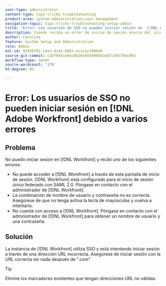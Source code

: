 ```yaml
---
user-type: administrator
content-type: tips-tricks-troubleshooting
product-area: system-administration;user-management
navigation-topic: tips-tricks-troubleshooting-setup-admin
title: "Error: Los usuarios de SSO no pueden iniciar sesión en  [!DNL Adobe Workfront] debido a varios errores"
description: Cuando reciba un error de inicio de sesión acerca del inicio de sesión único federado, su combinación de nombre de usuario y contraseña o su acceso a  [!DNL Workfront], the problem might be that your [!DNL Workfront] instancia utiliza SSO y está intentando iniciar sesión con una dirección URL incorrecta. Asegúrese de iniciar sesión con la URL correcta sin nada después de ".com".
author: Caroline
feature: System Setup and Administration
role: Admin
exl-id: 92936761-cda3-41ab-88b1-ec1cac3900d4
source-git-commit: c2bf6441e4ac8520a56d4005b3e87c48370dc065
workflow-type: tm+mt
source-wordcount: '179'
ht-degree: 0%

---
```


# Error: Los usuarios de SSO no pueden iniciar sesión en [!DNL Adobe Workfront] debido a varios errores

## Problema

No puedo iniciar sesión en [!DNL Workfront] y recibí uno de los siguientes errores:

* No puede acceder a [!DNL Workfront] a través de esta pantalla de inicio de sesión. [!DNL Workfront] está configurado para el inicio de sesión único federado con SAML 2.0. Póngase en contacto con el administrador de [!DNL Workfront].
* La combinación de nombre de usuario y contraseña no es correcta. Asegúrese de que no tenga activa la tecla de mayúsculas y vuelva a intentarlo.
* No cuenta con acceso a [!DNL Workfront]. Póngase en contacto con el administrador de [!DNL Workfront] para obtener un nombre de usuario y una contraseña.

## Solución

La instancia de [!DNL Workfront] utiliza SSO y está intentando iniciar sesión a través de una dirección URL incorrecta. Asegúrese de iniciar sesión con la URL correcta sin nada después de &quot;.com&quot;

>[!TIP]
>
>Elimine los marcadores existentes que tengan direcciones URL no válidas.
